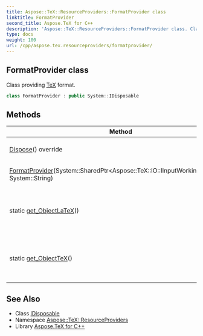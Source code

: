 ```yaml
---
title: Aspose::TeX::ResourceProviders::FormatProvider class
linktitle: FormatProvider
second_title: Aspose.TeX for C++
description: 'Aspose::TeX::ResourceProviders::FormatProvider class. Class providing TeX format in C++.'
type: docs
weight: 100
url: /cpp/aspose.tex.resourceproviders/formatprovider/
---
```

## FormatProvider class


Class providing [TeX](../../aspose.tex/) format.

```cpp
class FormatProvider : public System::IDisposable
```

## Methods

| Method | Description |
| --- | --- |
| [Dispose](./dispose/)() override | Disposes the instance. |
| [FormatProvider](./formatprovider/)(System::SharedPtr\<Aspose::TeX::IO::IInputWorkingDirectory\>, System::String) | Creates a new instance. |
| static [get_ObjectLaTeX](./get_objectlatex/)() | LaTeX format provider for ObjectTeX engine extension. |
| static [get_ObjectTeX](./get_objecttex/)() | Default format provider for ObjectTeX engine extension. |
## See Also

* Class [IDisposable](../../system/idisposable/)
* Namespace [Aspose::TeX::ResourceProviders](../)
* Library [Aspose.TeX for C++](../../)
